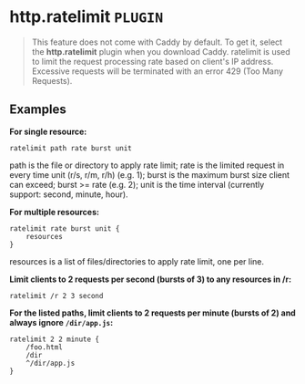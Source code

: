 # http.ratelimit  `PLUGIN`
> This feature does not come with Caddy by default. To get it, select the **http.ratelimit** plugin when you download Caddy.
ratelimit is used to limit the request processing rate based on client's IP address. Excessive requests will be terminated with an error 429 (Too Many Requests).

## Examples
**For single resource:**
```
ratelimit path rate burst unit
```
path is the file or directory to apply rate limit; rate is the limited request in every time unit (r/s, r/m, r/h) (e.g. 1); burst is the maximum burst size client can exceed; burst >= rate (e.g. 2); unit is the time interval (currently support: second, minute, hour).

**For multiple resources:**
```
ratelimit rate burst unit {
    resources
}
```
resources is a list of files/directories to apply rate limit, one per line.

**Limit clients to 2 requests per second (bursts of 3) to any resources in /r:**
```
ratelimit /r 2 3 second
```

**For the listed paths, limit clients to 2 requests per minute (bursts of 2) and always ignore `/dir/app.js`:**
```
ratelimit 2 2 minute {
    /foo.html
    /dir
    ^/dir/app.js
}
```